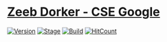 # [Zeeb Dorker - CSE Google](https://github.com/ardzz/zeeb-dorker)
[![Version](https://img.shields.io/badge/Version-1.0-brightgreen.svg?maxAge=259200)]()
[![Stage](https://img.shields.io/badge/Release-Beta-green.svg)]()
[![Build](https://img.shields.io/badge/Codename_-_Szeeb-blue.svg?maxAge=259200)]()
[![HitCount](http://hits.dwyl.io/ardzz/zeeb-dorker.svg)](http://hits.dwyl.io/ardzz/zeeb-dorker)
